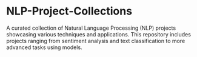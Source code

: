 # NLP-Project-Collections
A curated collection of Natural Language Processing (NLP) projects showcasing various techniques and applications. This repository includes projects ranging from sentiment analysis and text classification to more advanced tasks using models.
